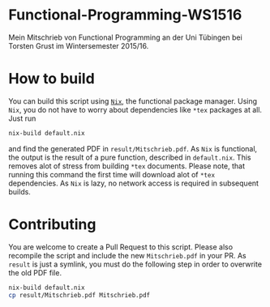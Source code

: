 # Functional-Programming-WS1516

Mein Mitschrieb von Functional Programming an der Uni Tübingen bei Torsten Grust im Wintersemester 2015/16.

# How to build

You can build this script using [`Nix`](http://nixos.org/nix/), the functional package manager. Using `Nix`, you do not have to worry about dependencies like `*tex` packages at all. Just run

```sh
nix-build default.nix
```

and find the generated PDF in `result/Mitschrieb.pdf`. As `Nix` is functional, the output is the result of a pure function, described in `default.nix`. This removes alot of stress from building `*tex` documents. Please note, that running this command the first time will download alot of `*tex` dependencies. As `Nix` is lazy, no network access is required in subsequent builds.

# Contributing

You are welcome to create a Pull Request to this script. Please also recompile the script and include the new `Mitschrieb.pdf` in your PR. As `result` is just a symlink, you must do the following step in order to overwrite the old PDF file.

```sh
nix-build default.nix
cp result/Mitschrieb.pdf Mitschrieb.pdf
```
